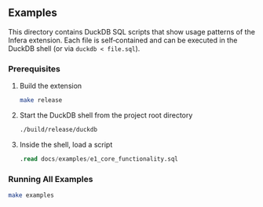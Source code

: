 ## Examples

This directory contains DuckDB SQL scripts that show usage patterns of the Infera extension.
Each file is self‑contained and can be executed in the DuckDB shell (or via `duckdb < file.sql`).

### Prerequisites

1. Build the extension
   ```bash
   make release
   ```
2. Start the DuckDB shell from the project root directory
   ```bash
   ./build/release/duckdb
   ```
3. Inside the shell, load a script
   ```sql
   .read docs/examples/e1_core_functionality.sql
   ```

### Running All Examples

```bash
make examples
```
